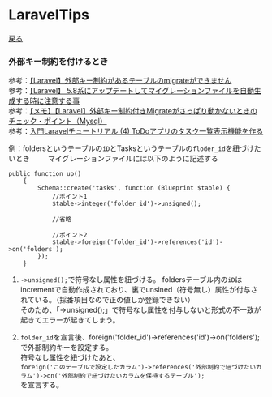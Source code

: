 # LaravelTips

[戻る](https://github.com/RyutoMita-SO/Documents)  

### 外部キー制約を付けるとき  
参考：[【Laravel】外部キー制約があるテーブルのmigrateができません](https://teratail.com/questions/187718)  
参考：[【Laravel】 5.8系にアップデートしてマイグレーションファイルを自動生成する時に注意する事](https://blog.websandbag.com/entry/2019/06/09/111933)  
参考：[【メモ】【Laravel】外部キー制約付きMigrateがさっぱり動かないときのチェック・ポイント（Mysql）](https://qiita.com/0w0/items/4a9cb7d27794bfb93d46)  
参考：[入門Laravelチュートリアル (4) ToDoアプリのタスク一覧表示機能を作る](https://www.hypertextcandy.com/laravel-tutorial-todo-app-list-tasks)  　　

例：foldersというテーブルの`iD`とTasksというテーブルの`floder_id`を紐づけたいとき  　　
マイグレーションファイルには以下のように記述する  
```
public function up()
    {
        Schema::create('tasks', function (Blueprint $table) {
            //ポイント1
            $table->integer('folder_id')->unsigned();
            
            //省略

            //ポイント2
            $table->foreign('folder_id')->references('id')->on('folders');
        });
    }
```
1. `->unsigned();`で符号なし属性を紐づける。
foldersテーブル内の`iD`はincrementで自動作成されており、裏でunsined（符号無し）属性が付与されている。（採番項目なので正の値しか登録できない）  
そのため、「->unsigned();」で符号なし属性を付与しないと形式の不一致が起きてエラーが起きてしまう。  

1. `folder_id`を宣言後、foreign('folder_id')->references('id')->on('folders');で外部制約キーを設定する。  
符号なし属性を紐づけたあと、  
`foreign('このテーブルで設定したカラム')->references('外部制約で紐づけたいカラム')->on('外部制約で紐づけたいカラムを保持するテーブル');`  
を宣言する。  


